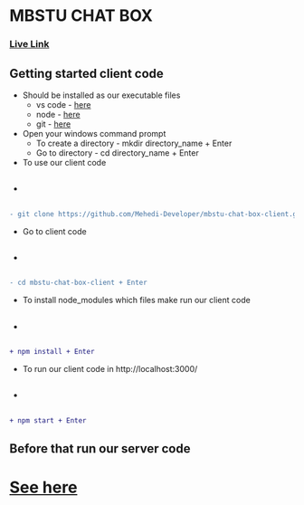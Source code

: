 # MBSTU CHAT BOX

### [Live Link](https://mbstu-chat-box.web.app/)

## Getting started client code
* Should be installed as our executable files
    * vs code - [here](https://code.visualstudio.com/download)
    * node - [here](https://nodejs.org/en/download/)
    * git - [here](https://git-scm.com/download/win)
* Open your windows command prompt
    * To create a directory - mkdir directory_name + Enter
    * Go to directory - cd directory_name + Enter
* To use our client code
* <h2>
```diff
- git clone https://github.com/Mehedi-Developer/mbstu-chat-box-client.git + Enter
```
</h2>

* Go to client code
* <h2>
```diff
- cd mbstu-chat-box-client + Enter
```
</h2>

* To install node_modules which files make run our client code
* <h2>
```diff
+ npm install + Enter
```

</h2>

* To run our client code in http://localhost:3000/
* <h2>
```diff
+ npm start + Enter
```
</h2>

## Before that run our server code

# [See here](https://github.com/Mehedi-Developer/mbstu-chat-box-server/tree/dev-mmhk)
